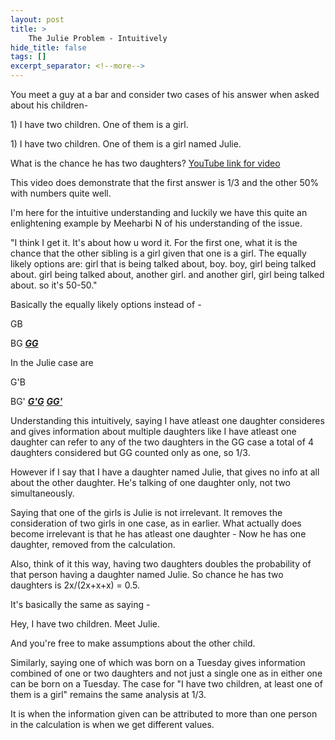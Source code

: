 ```yaml
---
layout: post
title: >
    The Julie Problem - Intuitively
hide_title: false
tags: []
excerpt_separator: <!--more-->
---
```


You meet a guy at a bar and consider two cases of his answer when asked about his children\-

1\) I have two children. One of them is a girl.

1\) I have two children. One of them is a girl named Julie.

What is the chance he has two daughters?
[YouTube link for video](https://youtu.be/bDZieLmya_I)

This video does demonstrate that the first answer is 1/3 and the other 50% with numbers quite well.

I'm here for the intuitive understanding and luckily we have this quite an enlightening example by Meeharbi N of his understanding of the issue.

"I think I get it. It's about how u word it. For the first one, what it is the chance that the other sibling is a girl given that one is a girl. The equally likely options are: girl that is being talked about, boy. boy, girl being talked about. girl being talked about, another girl. and another girl, girl being talked about. so it's 50\-50."

Basically the equally likely options instead of \-

GB

BG
***<u>GG</u>***

In the Julie case are

G'B

BG'
**<u>*G'G*</u>**
**<u>*GG'*</u>**

Understanding this intuitively, saying I have atleast one daughter consideres and gives information about multiple daughters like I have atleast one daughter can refer to any of the two daughters in the GG case a total of 4 daughters considered but GG counted only as one, so 1/3. 

However if I say that I have a daughter named Julie, that gives no info at all about the other daughter. He's talking of one daughter only, not two simultaneously.

Saying that one of the girls is Julie is not irrelevant. It removes the consideration of two girls in one case, as in earlier. What actually does become irrelevant is that he has atleast one daughter \- Now he has one daughter, removed from the calculation.

Also, think of it this way, having two daughters doubles the probability of that person having a daughter named Julie. So chance he has two daughters is 2x/\(2x\+x\+x\) = 0.5.

It's basically the same as saying \-

Hey, I have two children. Meet Julie.

And you're free to make assumptions about the other child.

Similarly, saying one of which was born on a Tuesday gives information combined of one or two daughters and not just a single one as in either one can be born on a Tuesday. The case for "I have two children, at least one of them is a girl" remains the same analysis at 1/3.

It is when the information given can be attributed to more than one person in the calculation is when we get different values.
